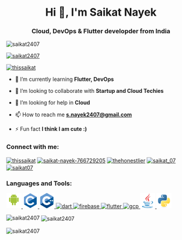 <h1 align="center">Hi 👋, I'm Saikat Nayek</h1>
<h3 align="center">Cloud, DevOps & Flutter developder from India</h3>

<p align="left"> <img src="https://komarev.com/ghpvc/?username=saikat2407&label=Profile%20views&color=0e75b6&style=flat" alt="saikat2407" /> </p>

<p align="left"> <a href="https://github.com/ryo-ma/github-profile-trophy"><img src="https://github-profile-trophy.vercel.app/?username=saikat2407" alt="saikat2407" /></a> </p>

<p align="left"> <a href="https://twitter.com/thissaikat" target="blank"><img src="https://img.shields.io/twitter/follow/thissaikat?logo=twitter&style=for-the-badge" alt="thissaikat" /></a> </p>

- 🌱 I’m currently learning **Flutter, DevOps**

- 👯 I’m looking to collaborate with **Startup and Cloud Techies**

- 🤝 I’m looking for help in **Cloud**

- 📫 How to reach me **s.nayek2407@gmail.com**

- ⚡ Fun fact **I think I am cute :)**

<h3 align="left">Connect with me:</h3>
<p align="left">
<a href="https://twitter.com/thissaikat" target="blank"><img align="center" src="https://raw.githubusercontent.com/rahuldkjain/github-profile-readme-generator/master/src/images/icons/Social/twitter.svg" alt="thissaikat" height="30" width="40" /></a>
<a href="https://linkedin.com/in/saikat-nayek-766729205" target="blank"><img align="center" src="https://raw.githubusercontent.com/rahuldkjain/github-profile-readme-generator/master/src/images/icons/Social/linked-in-alt.svg" alt="saikat-nayek-766729205" height="30" width="40" /></a>
<a href="https://instagram.com/thehonestlier" target="blank"><img align="center" src="https://raw.githubusercontent.com/rahuldkjain/github-profile-readme-generator/master/src/images/icons/Social/instagram.svg" alt="thehonestlier" height="30" width="40" /></a>
<a href="https://www.codechef.com/users/saikat_07" target="blank"><img align="center" src="https://cdn.jsdelivr.net/npm/simple-icons@3.1.0/icons/codechef.svg" alt="saikat_07" height="30" width="40" /></a>
<a href="https://www.leetcode.com/saikat07" target="blank"><img align="center" src="https://raw.githubusercontent.com/rahuldkjain/github-profile-readme-generator/master/src/images/icons/Social/leet-code.svg" alt="saikat07" height="30" width="40" /></a>
</p>

<h3 align="left">Languages and Tools:</h3>
<p align="left"> <a href="https://developer.android.com" target="_blank" rel="noreferrer"> <img src="https://raw.githubusercontent.com/devicons/devicon/master/icons/android/android-original-wordmark.svg" alt="android" width="40" height="40"/> </a> <a href="https://www.cprogramming.com/" target="_blank" rel="noreferrer"> <img src="https://raw.githubusercontent.com/devicons/devicon/master/icons/c/c-original.svg" alt="c" width="40" height="40"/> </a> <a href="https://www.w3schools.com/cpp/" target="_blank" rel="noreferrer"> <img src="https://raw.githubusercontent.com/devicons/devicon/master/icons/cplusplus/cplusplus-original.svg" alt="cplusplus" width="40" height="40"/> </a> <a href="https://dart.dev" target="_blank" rel="noreferrer"> <img src="https://www.vectorlogo.zone/logos/dartlang/dartlang-icon.svg" alt="dart" width="40" height="40"/> </a> <a href="https://firebase.google.com/" target="_blank" rel="noreferrer"> <img src="https://www.vectorlogo.zone/logos/firebase/firebase-icon.svg" alt="firebase" width="40" height="40"/> </a> <a href="https://flutter.dev" target="_blank" rel="noreferrer"> <img src="https://www.vectorlogo.zone/logos/flutterio/flutterio-icon.svg" alt="flutter" width="40" height="40"/> </a> <a href="https://cloud.google.com" target="_blank" rel="noreferrer"> <img src="https://www.vectorlogo.zone/logos/google_cloud/google_cloud-icon.svg" alt="gcp" width="40" height="40"/> </a> <a href="https://www.java.com" target="_blank" rel="noreferrer"> <img src="https://raw.githubusercontent.com/devicons/devicon/master/icons/java/java-original.svg" alt="java" width="40" height="40"/> </a> <a href="https://www.python.org" target="_blank" rel="noreferrer"> <img src="https://raw.githubusercontent.com/devicons/devicon/master/icons/python/python-original.svg" alt="python" width="40" height="40"/> </a> </p>

<p><img align="left" src="https://github-readme-stats.vercel.app/api/top-langs?username=saikat2407&show_icons=true&locale=en&layout=compact" alt="saikat2407" /></p>

<p>&nbsp;<img align="center" src="https://github-readme-stats.vercel.app/api?username=saikat2407&show_icons=true&locale=en" alt="saikat2407" /></p>

<p><img align="center" src="https://github-readme-streak-stats.herokuapp.com/?user=saikat2407&" alt="saikat2407" /></p>
